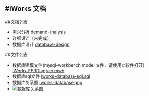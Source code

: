 #iWorks  文档
---
##文档列表

+ 需求分析 [demand-analysis](https://github.com/guodont/yoWorks/blob/master/doc/demand-analysis.md)
+ 详细设计（未完成）
+ 数据库设计 [database-design](https://github.com/guodont/yoWorks/blob/master/doc/database-design.md)

##文件列表

+ 数据库建模文件(mysql-workbench model 文件，请使用此软件打开)  [iWorks-EERDiagram.mwb](https://github.com/guodont/yoWorks/blob/master/doc/iWorks-EERDiagram.mwb)
+ 数据库sql文件 [iworks-database-sql.sql](https://github.com/guodont/yoWorks/blob/master/doc/iworks-database-sql.sql)
+ 数据库关系图 [iworks-database.png](https://github.com/guodont/yoWorks/blob/master/doc/iworks-database.png)
+ ![数据库关系图](https://github.com/guodont/yoWorks/blob/master/doc/iworks-database.png)
